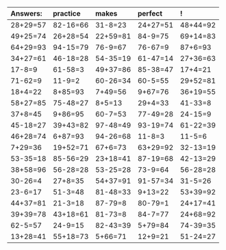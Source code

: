 | Answers: | practice | makes | perfect | ! |
| :--- | :--- | :--- | :--- | :--- |
| 28+29=57 | 82-16=66 | 31-8=23 | 24+27=51 | 48+44=92 | 
| 49+25=74 | 26+28=54 | 22+59=81 | 84-9=75 | 69+14=83 | 
| 64+29=93 | 94-15=79 | 76-9=67 | 76-67=9 | 87+6=93 | 
| 34+27=61 | 46-18=28 | 54-35=19 | 61-47=14 | 27+36=63 | 
| 17-8=9 | 61-58=3 | 49+37=86 | 85-38=47 | 17+4=21 | 
| 71-62=9 | 11-9=2 | 60-26=34 | 60-5=55 | 29+52=81 | 
| 18+4=22 | 8+85=93 | 7+49=56 | 9+67=76 | 36+19=55 | 
| 58+27=85 | 75-48=27 | 8+5=13 | 29+4=33 | 41-33=8 | 
| 37+8=45 | 9+86=95 | 60-7=53 | 77-49=28 | 24-15=9 | 
| 45-18=27 | 39+43=82 | 97-48=49 | 93-19=74 | 61-22=39 | 
| 46+28=74 | 6+87=93 | 94-26=68 | 11-8=3 | 11-5=6 | 
| 7+29=36 | 19+52=71 | 67+6=73 | 63+29=92 | 32-13=19 | 
| 53-35=18 | 85-56=29 | 23+18=41 | 87-19=68 | 42-13=29 | 
| 38+58=96 | 56-28=28 | 53-25=28 | 73-9=64 | 56-28=28 | 
| 30-26=4 | 27+8=35 | 54+37=91 | 91-57=34 | 31-5=26 | 
| 23-6=17 | 51-3=48 | 81-48=33 | 9+13=22 | 53+39=92 | 
| 44+37=81 | 21-3=18 | 87-79=8 | 80-79=1 | 24+17=41 | 
| 39+39=78 | 43+18=61 | 81-73=8 | 84-7=77 | 24+68=92 | 
| 62-5=57 | 24-9=15 | 82-43=39 | 5+79=84 | 74-39=35 | 
| 13+28=41 | 55+18=73 | 5+66=71 | 12+9=21 | 51-24=27 | 
